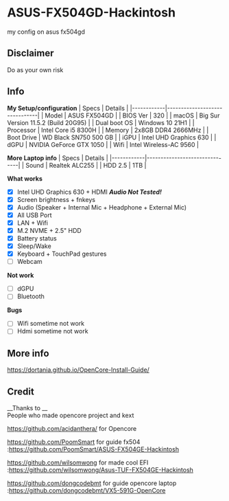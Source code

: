# ASUS-FX504GD-Hackintosh
my config on asus fx504gd
## Disclaimer
Do as your own risk
## Info
__My Setup/configuration__
| Specs | Details |
|------------|-------------------------------|
| Model | ASUS FX504GD |
| BIOS Ver | 320 |
| macOS | Big Sur Version 11.5.2 (Build 20G95) |
| Dual boot OS | Windows 10 21H1 |
| Processor | Intel Core i5 8300H |
| Memory | 2x8GB DDR4 2666MHz |
| Boot Drive | WD Black SN750 500 GB |
| iGPU | Intel UHD Graphics 630 |
| dGPU | NVIDIA GeForce GTX 1050 |
| Wifi | Intel Wireless-AC 9560 |

__More Laptop info__
| Specs | Details |
|------------|-------------------------------|
| Sound | Realtek ALC255 |
| HDD 2.5 | 1TB |

__What works__
- [x] Intel UHD Graphics 630 + HDMI ___Audio Not Tested!___
- [x] Screen brightness + fnkeys
- [x] Audio (Speaker + Internal Mic + Headphone + External Mic)
- [x] All USB Port
- [x] LAN + Wifi
- [x] M.2 NVME + 2.5" HDD
- [x] Battery status
- [x] Sleep/Wake
- [x] Keyboard + TouchPad gestures
- [ ] Webcam

__Not work__
- [ ] dGPU
- [ ] Bluetooth

__Bugs__
- [ ] Wifi sometime not work
- [ ] Hdmi sometime not work

## More info
https://dortania.github.io/OpenCore-Install-Guide/  

## Credit
__Thanks to __  
People who made opencore project and kext

https://github.com/acidanthera/ for Opencore

https://github.com/PoomSmart for guide fx504 :https://github.com/PoomSmart/ASUS-FX504GE-Hackintosh

https://github.com/wilsomwong for made cool EFI :https://github.com/wilsomwong/Asus-TUF-FX504GE-Hackintosh

https://github.com/dongcodebmt for guide opencore laptop :https://github.com/dongcodebmt/VX5-591G-OpenCore
